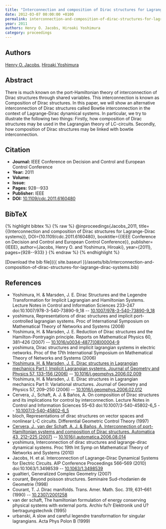```yaml
---
title: "Interconnection and composition of Dirac structures for Lagrange-Dirac systems"
date: 2012-03-07 00:00:00 +0100
permalink: interconnection-and-composition-of-dirac-structures-for-lagrange-dirac-systems
year: 2011
authors: Henry O. Jacobs, Hiroaki Yoshimura
category: proceedings
---
```

 
## Authors
[Henry O. Jacobs](authors/henry-o-jacobs), [Hiroaki Yoshimura](authors/hiroaki-yoshimura)
 
## Abstract
There is much known on the port-Hamiltonian theory of interconnection of Dirac structures through shared variables. This interconnection is known as Composition of Dirac structures. In this paper, we will show an alternative interconnection of Dirac structures called Bowtie interconnection in the context of Lagrange-Dirac dynamical systems. In particular, we try to illustrate the following two things: Firstly, how composition of Dirac structures may be used in the Lagrangian theory of LC-circuits. Secondly, how composition of Dirac structures may be linked with bowtie interconnection.
 
## Citation
- **Journal:** IEEE Conference on Decision and Control and European Control Conference
- **Year:** 2011
- **Volume:** 
- **Issue:** 
- **Pages:** 928--933
- **Publisher:** IEEE
- **DOI:** [10.1109/cdc.2011.6160480](https://doi.org/10.1109/cdc.2011.6160480)
 
## BibTeX
{% highlight bibtex %}
{% raw %}
@inproceedings{Jacobs_2011,
  title={{Interconnection and composition of Dirac structures for Lagrange-Dirac systems}},
  DOI={10.1109/cdc.2011.6160480},
  booktitle={{IEEE Conference on Decision and Control and European Control Conference}},
  publisher={IEEE},
  author={Jacobs, Henry O. and Yoshimura, Hiroaki},
  year={2011},
  pages={928--933}
}
{% endraw %}
{% endhighlight %}
 
[Download the bib file]({{ site.baseurl }}/assets/bib/interconnection-and-composition-of-dirac-structures-for-lagrange-dirac-systems.bib)
 
## References
- Yoshimura, H. & Marsden, J. E. Dirac Structures and the Legendre Transformation for Implicit Lagrangian and Hamiltonian Systems. Lecture Notes in Control and Information Sciences 233–247 doi:10.1007/978-3-540-73890-9_18 -- [10.1007/978-3-540-73890-9_18](https://doi.org/10.1007/978-3-540-73890-9_18)
- yoshimura, Representations of dirac structures and implicit port-controlled lagrangian systems. Proc of International Symposium on Mathematical Theory of Networks and Systems (2008)
- Yoshimura, H. & Marsden, J. E. Reduction of Dirac structures and the Hamilton-Pontryagin principle. Reports on Mathematical Physics 60, 381–426 (2007) -- [10.1016/s0034-4877(08)00004-9](https://doi.org/10.1016/s0034-4877(08)00004-9)
- yoshimura, Dirac structures and implicit lagrangian systems in electric networks. Proc of the 17th International Symposium on Mathematical Theory of Networks and Systems (2006)
- [Yoshimura, H. & Marsden, J. E. Dirac structures in Lagrangian mechanics Part I: Implicit Lagrangian systems. Journal of Geometry and Physics 57, 133–156 (2006)](dirac-structures-in-lagrangian-mechanics-part-i-implicit-lagrangian-systems) -- [10.1016/j.geomphys.2006.02.009](https://doi.org/10.1016/j.geomphys.2006.02.009)
- Yoshimura, H. & Marsden, J. E. Dirac structures in Lagrangian mechanics Part II: Variational structures. Journal of Geometry and Physics 57, 209–250 (2006) -- [10.1016/j.geomphys.2006.02.012](https://doi.org/10.1016/j.geomphys.2006.02.012)
- Cervera, J., Schaft, A. J. & Baños, A. On composition of Dirac structures and its implications for control by interconnection. Lecture Notes in Control and Information Sciences 55–63 doi:10.1007/3-540-45802-6_5 -- [10.1007/3-540-45802-6_5](https://doi.org/10.1007/3-540-45802-6_5)
- bloch, Representations of dirac structures on vector spaces and nonlinear L-C circuits. Differential Geometric Control Theory (1997)
- [Cervera, J., van der Schaft, A. J. & Baños, A. Interconnection of port-Hamiltonian systems and composition of Dirac structures. Automatica 43, 212–225 (2007)](interconnection-of-port-hamiltonian-systems-and-composition-of-dirac-structures) -- [10.1016/j.automatica.2006.08.014](https://doi.org/10.1016/j.automatica.2006.08.014)
- yoshimura, Interconnection of dirac structures and lagrange-dirac dynamical systems. Proc 19th Int Symp on Mathematical Theory of Networks and Systems (2010)
- Jacobs, H. et al. Interconnection of Lagrange-Dirac Dynamical Systems for Electric Circuits. AIP Conference Proceedings 566–569 (2010) doi:10.1063/1.3498539 -- [10.1063/1.3498539](https://doi.org/10.1063/1.3498539)
- gualtieri, Generalized Complex Geometry (2007)
- courant, Beyond poisson structures. Seminaire Sud-rhodanien de Geometrie (1998)
- Courant, T. J. Dirac manifolds. Trans. Amer. Math. Soc. 319, 631–661 (1990) -- [10.2307/2001258](https://doi.org/10.2307/2001258)
- van der schaft, The hamiltonian formulation of energy conserving physical systems with external ports. Archiv fu?r Elektronik und U?bertragungstechnik (1995)
- urbanski, A slow and careful legendre transformation for singular lagrangians. Acta Phys Polon B (1999)

